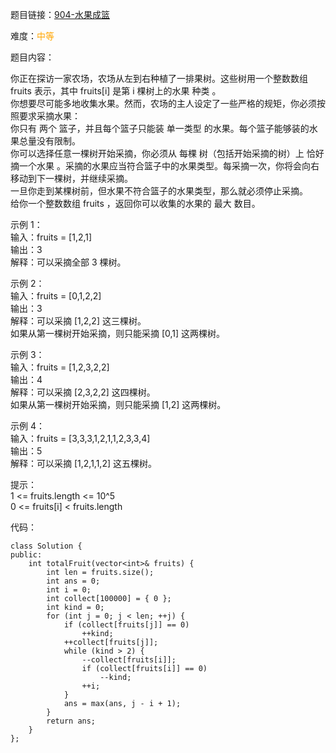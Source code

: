 题目链接：[904-水果成篮](https://leetcode-cn.com/problems/fruit-into-baskets/)

难度：<font color="Orange">中等</font>

题目内容：

你正在探访一家农场，农场从左到右种植了一排果树。这些树用一个整数数组 fruits 表示，其中 fruits[i] 是第 i 棵树上的水果 种类 。<br>
你想要尽可能多地收集水果。然而，农场的主人设定了一些严格的规矩，你必须按照要求采摘水果：<br>
你只有 两个 篮子，并且每个篮子只能装 单一类型 的水果。每个篮子能够装的水果总量没有限制。<br>
你可以选择任意一棵树开始采摘，你必须从 每棵 树（包括开始采摘的树）上 恰好摘一个水果 。采摘的水果应当符合篮子中的水果类型。每采摘一次，你将会向右移动到下一棵树，并继续采摘。<br>
一旦你走到某棵树前，但水果不符合篮子的水果类型，那么就必须停止采摘。<br>
给你一个整数数组 fruits ，返回你可以收集的水果的 最大 数目。

示例 1：<br>
输入：fruits = [1,2,1]<br>
输出：3<br>
解释：可以采摘全部 3 棵树。

示例 2：<br>
输入：fruits = [0,1,2,2]<br>
输出：3<br>
解释：可以采摘 [1,2,2] 这三棵树。<br>
如果从第一棵树开始采摘，则只能采摘 [0,1] 这两棵树。

示例 3：<br>
输入：fruits = [1,2,3,2,2]<br>
输出：4<br>
解释：可以采摘 [2,3,2,2] 这四棵树。<br>
如果从第一棵树开始采摘，则只能采摘 [1,2] 这两棵树。

示例 4：<br>
输入：fruits = [3,3,3,1,2,1,1,2,3,3,4]<br>
输出：5<br>
解释：可以采摘 [1,2,1,1,2] 这五棵树。

提示：<br>
1 <= fruits.length <= 10^5<br>
0 <= fruits[i] < fruits.length


代码：
```
class Solution {
public:
    int totalFruit(vector<int>& fruits) {
        int len = fruits.size();
        int ans = 0;
        int i = 0;
        int collect[100000] = { 0 };
        int kind = 0;
        for (int j = 0; j < len; ++j) {
            if (collect[fruits[j]] == 0)
                ++kind;
            ++collect[fruits[j]];
            while (kind > 2) {
                --collect[fruits[i]];
                if (collect[fruits[i]] == 0)
                    --kind;
                ++i;
            }
            ans = max(ans, j - i + 1);
        }
        return ans;
    }
};
```